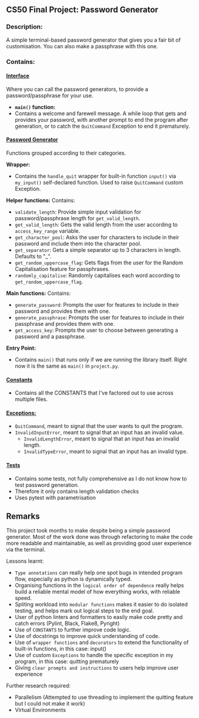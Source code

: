## CS50 Final Project: Password Generator

### Description:
A simple terminal-based password generator that gives you a fair bit of customisation. You can also make a passphrase with this one.

### Contains:
#### [**Interface**](project.py)
Where you can call the password generators, to provide a password/passphrase for your use.

- **`main()` function:**
- Contains a welcome and farewell message. A while loop that gets and provides your password, with another prompt to end the program after generation, or to catch the `QuitCommand` Exception to end it prematurely.

#### [**Password Generator**](password_generation.py)
Functions grouped according to their categories.

**Wrapper:**
- Contains the `handle_quit` wrapper for built-in function `input()` via `my_input()` self-declared function. Used to raise `QuitCommand` custom Exception.

**Helper functions:**
Contains:
- `validate_length`: Provide simple input validation for password/passphrase length for `get_valid_length`.
- `get_valid_length`: Gets the valid length from the user according to `access_key_range` variable.
- `get_character_pool`: Asks the user for characters to include in their password and include them into the character pool.
- `get_separator`: Gets a simple separator up to 3 characters in length. Defaults to "_".
- `get_random_uppercase_flag`: Gets flags from the user for the Random Capitalisation feature for passphrases.
- `randomly_capitalise`: Randomly capitalises each word according to `get_random_uppercase_flag`.

**Main functions:**
Contains:
- `generate_password`: Prompts the user for features to include in their password and provides them with one.
- `generate_passphrase`: Prompts the user for features to include in their passphrase and provides them with one.
- `get_access_key`: Prompts the user to choose between generating a password and a passphrase.

**Entry Point:**
- Contains `main()` that runs only if we are running the library itself. Right now it is the same as `main()` in `project.py`.

#### [**Constants**](constants.py)
- Contains all the CONSTANTS that I've factored out to use across multiple files.

#### [**Exceptions:**](exceptions.py)
- `QuitCommand`, meant to signal that the user wants to quit the program.
- `InvalidInputError`, meant to signal that an input has an invalid value.
    - `InvalidLengthError`, meant to signal that an input has an invalid length.
    - `InvalidTypeError`, meant to signal that an input has an invalid type.

#### [**Tests**](test_password_generation.py)
- Contains some tests, not fully comprehensive as I do not know how to test password generation.
- Therefore it only contains length validation checks
- Uses pytest with parametrisation

## Remarks
This project took months to make despite being a simple password generator. Most of the work done was through refactoring to make the code more readable and maintainable, as well as providing good user experience via the terminal.

Lessons learnt:
- `Type annotations` can really help one spot bugs in intended program flow, especially as python is dynamically typed.
- Organising functions in the `logical order of dependence` really helps build a reliable mental model of how everything works, with reliable speed.
- Spliting workload into `modular functions` makes it easier to do isolated testing, and helps mark out logical steps to the end goal.
- User of python linters and formatters to easily make code pretty and catch errors (Pylint, Black, Flake8, Pyright)
- Use of `CONSTANTS` to further improve code logic.
- Use of docstrings to improve quick understanding of code.
- Use of `wrapper functions` and `decorators` to extend the functionality of built-in functions, in this case: input()
- Use of custom `Exceptions` to handle the specific exception in my program, in this case: quitting prematurely
- Giving `clear prompts and instructions` to users help improve user experience

Further research required:
- Parallelism  (Attempted to use threading to implement the quitting feature but I could not make it work)
- Virtual Environments
